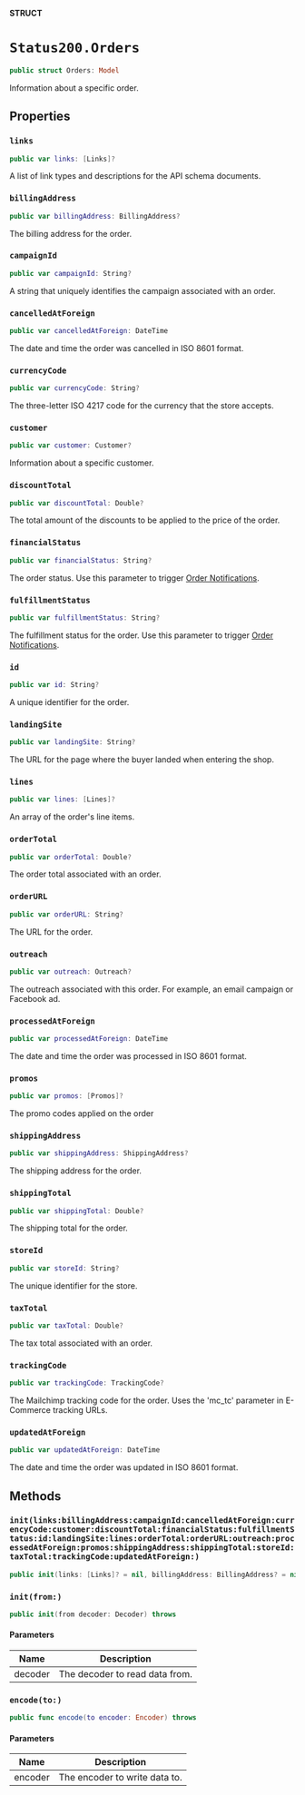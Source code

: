 **STRUCT**

# `Status200.Orders`

```swift
public struct Orders: Model
```

Information about a specific order.

## Properties
### `links`

```swift
public var links: [Links]?
```

A list of link types and descriptions for the API schema documents.

### `billingAddress`

```swift
public var billingAddress: BillingAddress?
```

The billing address for the order.

### `campaignId`

```swift
public var campaignId: String?
```

A string that uniquely identifies the campaign associated with an order.

### `cancelledAtForeign`

```swift
public var cancelledAtForeign: DateTime
```

The date and time the order was cancelled in ISO 8601 format.

### `currencyCode`

```swift
public var currencyCode: String?
```

The three-letter ISO 4217 code for the currency that the store accepts.

### `customer`

```swift
public var customer: Customer?
```

Information about a specific customer.

### `discountTotal`

```swift
public var discountTotal: Double?
```

The total amount of the discounts to be applied to the price of the order.

### `financialStatus`

```swift
public var financialStatus: String?
```

The order status. Use this parameter to trigger [Order Notifications](https://mailchimp.com/developer/marketing/docs/e-commerce/#order-notifications).

### `fulfillmentStatus`

```swift
public var fulfillmentStatus: String?
```

The fulfillment status for the order. Use this parameter to trigger [Order Notifications](https://mailchimp.com/developer/marketing/docs/e-commerce/#order-notifications).

### `id`

```swift
public var id: String?
```

A unique identifier for the order.

### `landingSite`

```swift
public var landingSite: String?
```

The URL for the page where the buyer landed when entering the shop.

### `lines`

```swift
public var lines: [Lines]?
```

An array of the order's line items.

### `orderTotal`

```swift
public var orderTotal: Double?
```

The order total associated with an order.

### `orderURL`

```swift
public var orderURL: String?
```

The URL for the order.

### `outreach`

```swift
public var outreach: Outreach?
```

The outreach associated with this order. For example, an email campaign or Facebook ad.

### `processedAtForeign`

```swift
public var processedAtForeign: DateTime
```

The date and time the order was processed in ISO 8601 format.

### `promos`

```swift
public var promos: [Promos]?
```

The promo codes applied on the order

### `shippingAddress`

```swift
public var shippingAddress: ShippingAddress?
```

The shipping address for the order.

### `shippingTotal`

```swift
public var shippingTotal: Double?
```

The shipping total for the order.

### `storeId`

```swift
public var storeId: String?
```

The unique identifier for the store.

### `taxTotal`

```swift
public var taxTotal: Double?
```

The tax total associated with an order.

### `trackingCode`

```swift
public var trackingCode: TrackingCode?
```

The Mailchimp tracking code for the order. Uses the 'mc_tc' parameter in E-Commerce tracking URLs.

### `updatedAtForeign`

```swift
public var updatedAtForeign: DateTime
```

The date and time the order was updated in ISO 8601 format.

## Methods
### `init(links:billingAddress:campaignId:cancelledAtForeign:currencyCode:customer:discountTotal:financialStatus:fulfillmentStatus:id:landingSite:lines:orderTotal:orderURL:outreach:processedAtForeign:promos:shippingAddress:shippingTotal:storeId:taxTotal:trackingCode:updatedAtForeign:)`

```swift
public init(links: [Links]? = nil, billingAddress: BillingAddress? = nil, campaignId: String? = nil, cancelledAtForeign: Date? = nil, currencyCode: String? = nil, customer: Customer? = nil, discountTotal: Double? = nil, financialStatus: String? = nil, fulfillmentStatus: String? = nil, id: String? = nil, landingSite: String? = nil, lines: [Lines]? = nil, orderTotal: Double? = nil, orderURL: String? = nil, outreach: Outreach? = nil, processedAtForeign: Date? = nil, promos: [Promos]? = nil, shippingAddress: ShippingAddress? = nil, shippingTotal: Double? = nil, storeId: String? = nil, taxTotal: Double? = nil, trackingCode: TrackingCode? = nil, updatedAtForeign: Date? = nil)
```

### `init(from:)`

```swift
public init(from decoder: Decoder) throws
```

#### Parameters

| Name | Description |
| ---- | ----------- |
| decoder | The decoder to read data from. |

### `encode(to:)`

```swift
public func encode(to encoder: Encoder) throws
```

#### Parameters

| Name | Description |
| ---- | ----------- |
| encoder | The encoder to write data to. |